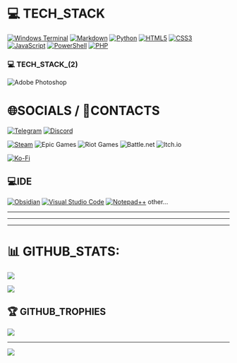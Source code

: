 # 💻 TECH_STACK
[![Windows Terminal](https://img.shields.io/badge/Windows%20Terminal-%234D4D4D.svg?style=for-the-badge&logo=windows-terminal&logoColor=white)]()
[![Markdown](https://img.shields.io/badge/markdown-%23000000.svg?style=for-the-badge&logo=markdown&logoColor=white)](https://www.markdownguide.org/)
[![Python](https://img.shields.io/badge/python-3670A0?style=flat-square&logo=python&logoColor=ffdd54)](https://www.python.org/)
[![HTML5](https://img.shields.io/badge/html5-%23E34F26.svg?style=flat-square&logo=html5&logoColor=white)](https://www.w3schools.com/html/)
[![CSS3](https://img.shields.io/badge/css3-%231572B6.svg?style=flat-square&logo=css3&logoColor=white)](https://developer.mozilla.org/ru/docs/Web/CSS)
[![JavaScript](https://img.shields.io/badge/javascript-%23323330.svg?style=flat-square&logo=javascript&logoColor=%23F7DF1E)](https://learn.javascript.ru/)
[![PowerShell](https://img.shields.io/badge/PowerShell-%235391FE.svg?style=flat-square&logo=powershell&logoColor=white)](https://learn.microsoft.com/ru-ru/powershell/scripting/overview?view=powershell-7.5)
[![PHP](https://img.shields.io/badge/php-%23777BB4.svg?style=flat-square&logo=php&logoColor=white)](https://www.php.net/)

### 💻 TECH_STACK_(2)
![Adobe Photoshop](https://img.shields.io/badge/adobe%20photoshop-%2331A8FF.svg?style=flat-square&logo=adobe%20photoshop&logoColor=white) 



# 🌐SOCIALS / 👤CONTACTS
[![Telegram](https://img.shields.io/badge/Telegram-2CA5E0?style=for-the-badge&logo=telegram&logoColor=white)](https://t.me/Nik0Nik0)
[![Discord](https://img.shields.io/badge/Discord-%235865F2.svg?style=for-the-badge&logo=discord&logoColor=white)](https://discord.com/)

[![Steam](https://img.shields.io/badge/steam-%23000000.svg?style=flat-square&logo=steam&logoColor=white)]()
![Epic Games](https://img.shields.io/badge/epicgames-%23313131.svg?style=flat-square&logo=epicgames&logoColor=white) 
![Riot Games](https://img.shields.io/badge/riotgames-D32936.svg?style=flat-square&logo=riotgames&logoColor=white)
![Battle.net](https://img.shields.io/badge/battle.net-%2300AEFF.svg?style=flat-square&logo=battle.net&logoColor=white) 
![Itch.io](https://img.shields.io/badge/Itch-%23FF0B34.svg?style=flat-square&logo=Itch.io&logoColor=white) 

[![Ko-Fi](https://img.shields.io/badge/Ko--fi-F16061?style=flat-square&logo=ko-fi&logoColor=white)](https://ko-fi.com/nik0nik0) 

## 💻IDE
[![Obsidian](https://img.shields.io/badge/Obsidian-%23483699.svg?style=for-the-badge&logo=obsidian&logoColor=white)](https://obsidian.md/)
[![Visual Studio Code](https://img.shields.io/badge/Visual%20Studio%20Code-0078d7.svg?style=flat-square&logo=visual-studio-code&logoColor=white)](https://code.visualstudio.com/)
[![Notepad++](https://img.shields.io/badge/Notepad++-90E59A.svg?style=flat-square&logo=notepad%2b%2b&logoColor=black)](https://notepad-plus-plus.org/) other...

---
---
---

# 📊 GITHUB_STATS:
![](https://github-readme-stats.vercel.app/api?username=NicoNikoNert&theme=dark&hide_border=false&include_all_commits=false&count_private=false)<br/>
<!--![](https://nirzak-streak-stats.vercel.app/?user=NicoNikoNert&theme=dark&hide_border=false)<br/>-->
![](https://github-readme-stats.vercel.app/api/top-langs/?username=NicoNikoNert&theme=dark&hide_border=false&include_all_commits=false&count_private=false&layout=compact)

## 🏆 GITHUB_TROPHIES
![](https://github-profile-trophy.vercel.app/?username=NicoNikoNert&theme=radical&no-frame=false&no-bg=false&margin-w=4)
<!--
### 🔝 Top Contributed Repo
![](https://github-contributor-stats.vercel.app/api?username=NicoNikoNert&limit=5&theme=dark&combine_all_yearly_contributions=true)
-->
---
[![](https://visitcount.itsvg.in/api?id=NicoNikoNert&icon=0&color=0)](https://visitcount.itsvg.in)



<!--
## 💰 You can help me by Donating
[![Ko-Fi](https://img.shields.io/badge/Ko--fi-F16061?style=flat-square&logo=ko-fi&logoColor=white)](https://ko-fi.com/nik0nik0) 
[![Ko-Fi](https://img.shields.io/badge/Ko--fi-F16061?style=flat-square&logo=ko-fi&logoColor=white)](https://ko-fi.com/nik0nik0)
[![Ko-Fi](https://img.shields.io/badge/Ko--fi-F16061?style=flat-square&logo=ko-fi&logoColor=white)](https://ko-fi.com/nik0nik0)
[![Ko-Fi](https://img.shields.io/badge/Ko--fi-F16061?style=flat-square&logo=ko-fi&logoColor=white)](https://ko-fi.com/nik0nik0)
[![Ko-Fi](https://img.shields.io/badge/Ko--fi-F16061?style=flat-square&logo=ko-fi&logoColor=white)](https://ko-fi.com/nik0nik0)
[![Ko-Fi](https://img.shields.io/badge/Ko--fi-F16061?style=flat-square&logo=ko-fi&logoColor=white)](https://ko-fi.com/nik0nik0)
[![Ko-Fi](https://img.shields.io/badge/Ko--fi-F16061?style=flat-square&logo=ko-fi&logoColor=white)](https://ko-fi.com/nik0nik0)
[![Ko-Fi](https://img.shields.io/badge/Ko--fi-F16061?style=flat-square&logo=ko-fi&logoColor=white)](https://ko-fi.com/nik0nik0)
[![Ko-Fi](https://img.shields.io/badge/Ko--fi-F16061?style=flat-square&logo=ko-fi&logoColor=white)](https://ko-fi.com/nik0nik0)
__>



<!-- ======================================================================================================================================= -->
<!-- ======================================================================================================================================= -->
<!-- ======================================================================================================================================= -->
<!-- ======================================================================================================================================= -->
<!-- ======================================================================================================================================= -->
<!-- ======================================================================================================================================= -->





<!--
## Hi there 👋

```py
import = nikoniko.profile
```

## IDE
Obsidian, VSCODE, Notepad++...
-->

<!--[[https://camo.githubusercontent.com/bd394a787b831849910927427ca0a026b754f7337b477d8b90a4eb01bddc9773/68747470733a2f2f696d672e736869656c64732e696f2f62616467652f4f6273696469616e2d2532333438333639392e7376673f7374796c653d666f722d7468652d6261646765266c6f676f3d6f6273696469616e266c6f676f436f6c6f723d7768697465]]
-->


<!--
**NicoNikoNert/NicoNikoNert** is a ✨ _special_ ✨ repository because its `README.md` (this file) appears on your GitHub profile.

Here are some ideas to get you started:

- 🔭 I’m currently working on ...
- 🌱 I’m currently learning ...
- 👯 I’m looking to collaborate on ...
- 🤔 I’m looking for help with ...
- 💬 Ask me about ...
- 📫 How to reach me: ...
- 😄 Pronouns: ...
- ⚡ Fun fact: ...
-->

